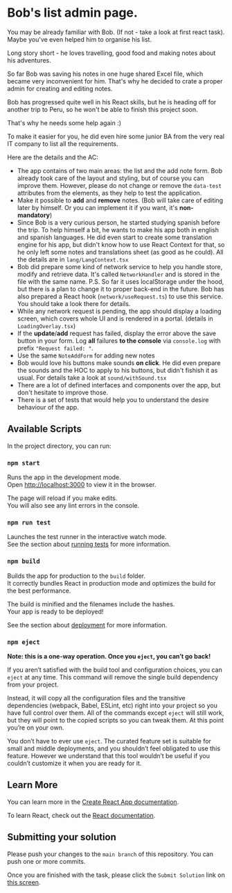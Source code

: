 # Bob's list admin page.

You may be already familiar with Bob. (If not - take a look at first react task). Maybe you've even helped him to organise his list. 

Long story short - he loves travelling, good food and making notes about his adventures.

So far Bob was saving his notes in one huge shared Excel file, which became very inconvenient for him.
That's why he decided to crate a proper admin for creating and editing notes.

Bob has progressed quite well in his React skills,
but he is heading off for another trip to Peru, so he won't be able to finish this project soon.

That's why he needs some help again :)

To make it easier for you, he did even hire some junior BA from the very real IT company to list all the requirements.

Here are the details and the AC:
 - The app contains of two main areas: the list and the add note form. Bob already took care of the layout and styling, but of course you can improve them. However, please do not change or remove the `data-test` attributes from the elements, as they help to test the application.
 - Make it possible to **add** and **remove** notes. (Bob will take care of editing later by himself. Or you can implement it if you want, it's **non-mandatory**)
 - Since Bob is a very curious person, he started studying spanish before the trip. To help himself a bit, he wants to make his app both in english and spanish languages.
    He did even start to create some translation engine for his app, but didn't know how to use React Context for that, so he only left some notes and translations sheet (as good as he could). All the details are in `lang/LangContext.tsx`
 - Bob did prepare some kind of network service to help you handle store, modify and retrieve data. It's called `NetworkHandler` and is stored in the file with the same name. P.S. So far it uses localStorage under the hood, but there is a plan to change it to proper back-end in the future.
    Bob has also prepared a React hook (`network/useRequest.ts`) to use this service. You should take a look there for details.
 - While any network request is pending, the app should display a loading screen, which covers whole UI and is rendered in a portal. (details in `LoadingOverlay.tsx`)
 - If the **update**/**add** request has failed, display the error above the save button in your form. Log **all** failures **to the console** via `console.log` with prefix `"Request failed: "`.
 - Use the same `NoteAddForm` for adding new notes
 - Bob would love his buttons make sounds **on click**. He did even prepare the sounds and the HOC to apply to his buttons, but didn't fishish it as usual. For details take a look at `sound/withSound.tsx`
 - There are a lot of defined interfaces and components over the app, but don't hesitate to improve those.
 - There is a set of tests that would help you to understand the desire behaviour of the app.

## Available Scripts

In the project directory, you can run:

### `npm start`

Runs the app in the development mode.\
Open [http://localhost:3000](http://localhost:3000) to view it in the browser.

The page will reload if you make edits.\
You will also see any lint errors in the console.

### `npm run test`

Launches the test runner in the interactive watch mode.\
See the section about [running tests](https://facebook.github.io/create-react-app/docs/running-tests) for more information.

### `npm build`

Builds the app for production to the `build` folder.\
It correctly bundles React in production mode and optimizes the build for the best performance.

The build is minified and the filenames include the hashes.\
Your app is ready to be deployed!

See the section about [deployment](https://facebook.github.io/create-react-app/docs/deployment) for more information.

### `npm eject`

**Note: this is a one-way operation. Once you `eject`, you can’t go back!**

If you aren’t satisfied with the build tool and configuration choices, you can `eject` at any time. This command will remove the single build dependency from your project.

Instead, it will copy all the configuration files and the transitive dependencies (webpack, Babel, ESLint, etc) right into your project so you have full control over them. All of the commands except `eject` will still work, but they will point to the copied scripts so you can tweak them. At this point you’re on your own.

You don’t have to ever use `eject`. The curated feature set is suitable for small and middle deployments, and you shouldn’t feel obligated to use this feature. However we understand that this tool wouldn’t be useful if you couldn’t customize it when you are ready for it.

## Learn More

You can learn more in the [Create React App documentation](https://facebook.github.io/create-react-app/docs/getting-started).

To learn React, check out the [React documentation](https://reactjs.org/).
## Submitting your solution

Please push your changes to the `main branch` of this repository. You can push one or more commits. <br>

Once you are finished with the task, please click the `Submit Solution` link on <a href="https://app.codescreen.com/student/assignment/b801e6cd-74c0-4783-8dc8-2b43610cc802" target="_blank">this screen</a>.